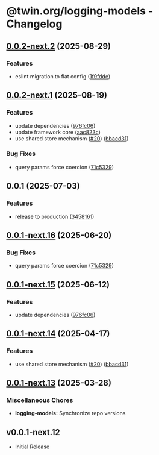 # @twin.org/logging-models - Changelog

## [0.0.2-next.2](https://github.com/twinfoundation/logging/compare/logging-models-v0.0.2-next.1...logging-models-v0.0.2-next.2) (2025-08-29)


### Features

* eslint migration to flat config ([1f9fdde](https://github.com/twinfoundation/logging/commit/1f9fddedfdcce9942afed431d9460a0f22092744))

## [0.0.2-next.1](https://github.com/twinfoundation/logging/compare/logging-models-v0.0.2-next.0...logging-models-v0.0.2-next.1) (2025-08-19)


### Features

* update dependencies ([976fc06](https://github.com/twinfoundation/logging/commit/976fc06976c4899769486b7cb2e827c407d7fc89))
* update framework core ([aac823c](https://github.com/twinfoundation/logging/commit/aac823c2ead88843618b8a82b308d5a793411764))
* use shared store mechanism ([#20](https://github.com/twinfoundation/logging/issues/20)) ([bbacd31](https://github.com/twinfoundation/logging/commit/bbacd31af991d82d84294ad432a40830692880ca))


### Bug Fixes

* query params force coercion ([71c5329](https://github.com/twinfoundation/logging/commit/71c53292d300acae0369bd7937c5ca3ab5430689))

## 0.0.1 (2025-07-03)


### Features

* release to production ([3458161](https://github.com/twinfoundation/logging/commit/3458161b4bb530f86e4d1fe06123d885cdcb114d))

## [0.0.1-next.16](https://github.com/twinfoundation/logging/compare/logging-models-v0.0.1-next.15...logging-models-v0.0.1-next.16) (2025-06-20)


### Bug Fixes

* query params force coercion ([71c5329](https://github.com/twinfoundation/logging/commit/71c53292d300acae0369bd7937c5ca3ab5430689))

## [0.0.1-next.15](https://github.com/twinfoundation/logging/compare/logging-models-v0.0.1-next.14...logging-models-v0.0.1-next.15) (2025-06-12)


### Features

* update dependencies ([976fc06](https://github.com/twinfoundation/logging/commit/976fc06976c4899769486b7cb2e827c407d7fc89))

## [0.0.1-next.14](https://github.com/twinfoundation/logging/compare/logging-models-v0.0.1-next.13...logging-models-v0.0.1-next.14) (2025-04-17)


### Features

* use shared store mechanism ([#20](https://github.com/twinfoundation/logging/issues/20)) ([bbacd31](https://github.com/twinfoundation/logging/commit/bbacd31af991d82d84294ad432a40830692880ca))

## [0.0.1-next.13](https://github.com/twinfoundation/logging/compare/logging-models-v0.0.1-next.12...logging-models-v0.0.1-next.13) (2025-03-28)


### Miscellaneous Chores

* **logging-models:** Synchronize repo versions

## v0.0.1-next.12

- Initial Release
